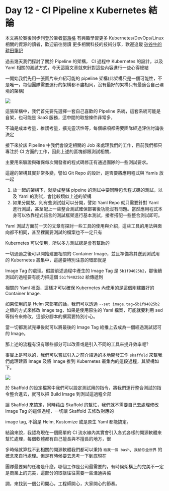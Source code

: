 Day 12 - CI Pipeline x Kubernetes 結論
===============================

本文將於賽後同步刊登於筆者[部落格](https://hwchiu.com/)
有興趣學習更多 Kubernetes/DevOps/Linux 相關的資源的讀者，歡迎前往閱讀
更多相關科技的技術分享，歡迎追蹤 [矽谷牛的耕田筆記](https://www.facebook.com/technologynoteniu)



過去幾天我們探討了關於 Pipeline 的架構， CI 過程中 Kubernetes 的設計，以及 Yaml 相關的測試方式，今天這篇文章就來針對這些內容進行一些心得總結



一開始我們先用一張圖片來介紹可能的 pipeline 架構(此架構只是一個可能性，不是唯一，每個團隊需要運行的架構都不盡相同，沒有最好的架構只有最適合自己環境的架構)

![](https://i.imgur.com/5KqQBdk.jpg)

這張架構中，我們首先要先選擇一套自己喜歡的 Pipeline 系統，這套系統可能是自架，也可能是 SaaS 服務，這中間的取捨條件非常多，

不論是成本考量，維護考量，擴充靈活性等，每個細項都需要團隊經過評估討論後決定

接下來於該 Pipeline 中我們會設定相關的 Job 來處理我們的工作，目前我們都只專注於 CI 方面的工作，因此上述的區塊都跟測試相關，

主要用來驗證與確保每次開發者的程式碼修正有通過團隊的一些測試要求。

這邊的架構其實非常多變，譬如 Git Repo 的設計，是否要將應用程式與 Yamls 放一起

1. 放一起的架構下，就變成整條 pipeine 的測試中要同時包含程式碼的測試，以及 Yaml 的測試，會比較類似上述的架構
2. 如果分開放，則有些測試就可以分開，譬如 Yaml Repo 就只需要針對 Yaml 進行測試，甚至配上一些整合測試確保部署後功能沒有問題。當然應用程式本身可以依靠程式語言的測試框架進行基本測試，接者搭配一些整合測試即可。



Yaml 測試方面前一天的文章有探討一些工具的使用與介紹，這些工具的用法與面向都不相同，甚至裡面要測試的檔案也不一定只有 

Kubernetes 可以使用，所以多方測試總是會有幫助的

一切通過之後可以開始建置相關的 Container Image，並且準備將其送到測試用的 Kubernetes 叢集中，這邊要特別注意的環節就是 

Image Tag 的處理。假設前述過程中產生的 Image Tag 是 `5b1f94025b2`，那後續測試的過程要有能力把這個 `5b1f94025b2` 給傳遞到

相關的 Yaml 裡面，這樣才可以確保 Kubernetes 內使用的是這個剛建置好的 Container Image.

如果使用的是 Helm 來部署的話，我們可以透過 `--set image.tag=5b1f94025b2` 之類的方式來修改 image tag，如果是使用原生的 Yaml 檔案，可能就要利用 sed 等指令來修改，這部分腳本的撰寫要特別小心。

當一切都測試完畢後就可以將最後的 Image Tag 給推上去成為一個經過測試認可的 Image。



那上述的流程有沒有哪些部分可以改善或是引入不同的工具來提升效率呢?

事實上是可以的，我們可以嘗試引入之前介紹過的本地開發工作 `skaffold` 來幫我們處理建置 Image 及將 Image 推到 Kubernetes 叢集內的這段過程，其架構如下。





![](https://i.imgur.com/gg1qlZK.jpg)



於 Skaffold 的設定檔案中我們可以設定測試用的指令，將我們運行整合測試的指令整合進去，就可以把 Build Image 到測試這過程全部

讓 Skaffold 來搞定，同時藉由 Skaffold 的幫忙，我們就不需要自己去處理修改 Image Tag 的這個過程，一切讓 Skaffold 去修改對應的 

image tag, 不論是 Helm, Kustomize 或是原生 Yaml 都能搞定。

結論來說，我認為現在一個簡單的 CI 流水線內其實會引入各式各樣的開源軟體來幫忙處理，每個軟體都有自己擅長與不擅長的地方，很

多時候就算找不到相關的開源軟體我們都可以秉持 `給我一個 bash, 我給你全世界` 的概念來自行處理。但是有時候要去思考一下到底現在

團隊最要緊的任務是什麼，哪個工作是公司最需要的，有時候架構上的完美不一定是商業上的完美，這部分的取捨往往需要一些溝通與協

調，來找到一個公司開心，工程師開心，大家開心的節奏。

